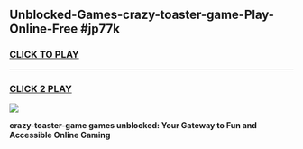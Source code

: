 
## Unblocked-Games-crazy-toaster-game-Play-Online-Free #jp77k
<h3>
<a href="https://us.freeplayer.one?title=crazy-toaster-game&ref=10M">CLICK TO PLAY</a></h3>
<hr>

<h3>
<a href="https://us.freeplayer.one?title=crazy-toaster-game&ref=10M">CLICK 2 PLAY</a>
  
</h3>

<a href="https://us.freeplayer.one?title=crazy-toaster-game&ref=10M"><img src="https://clearcache.store/games.png"></a>


**crazy-toaster-game games unblocked: Your Gateway to Fun and Accessible Online Gaming**
